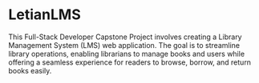 # LetianLMS
This Full-Stack Developer Capstone Project involves creating a Library Management System (LMS) web application. The goal is to streamline library operations, enabling librarians to manage books and users while offering a seamless experience for readers to browse, borrow, and return books easily.
